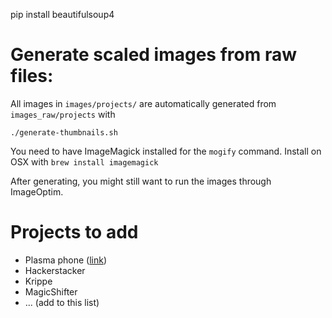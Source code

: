 
pip install beautifulsoup4

# Generate scaled images from raw files:

All images in `images/projects/` are automatically generated from `images_raw/projects` with

    ./generate-thumbnails.sh

You need to have ImageMagick installed for the `mogify` command. Install on OSX with `brew install imagemagick`

After generating, you might still want to run the images through ImageOptim.

# Projects to add

* Plasma phone ([link](https://twitter.com/ganda1f/status/946720073665990656))
* Hackerstacker
* Krippe
* MagicShifter
* ... (add to this list)
